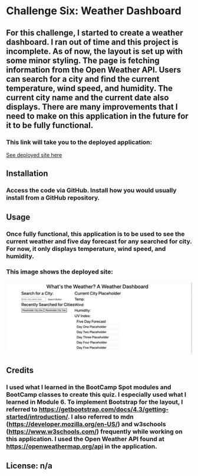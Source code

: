 # Challenge Six: Weather Dashboard

## For this challenge, I started to create a weather dashboard. I ran out of time and this project is incomplete. As of now, the layout is set up with some minor styling. The page is fetching information from the Open Weather API. Users can search for a city and find the current temperature, wind speed, and humidity. The current city name and the current date also displays. There are many improvements that I need to make on this application in the future for it to be fully functional. 

### This link will take you to the deployed application:

[See deployed site here](https://kristynerhaugen.github.io/what-is-the-weather/)

## Installation
### Access the code via GitHub. Install how you would usually install from a GitHub repository. 

## Usage
### Once fully functional, this application is to be used to see the current weather and five day forecast for any searched for city. For now, it only displays temperature, wind speed, and humidity. 

### This image shows the deployed site:
#### ![Screen Shot the Weather Dashboard](assets/images/screenshot.png)

## Credits 
### I used what I learned in the BootCamp Spot modules and BootCamp classes to create this quiz. I especially used what I learned in Module 6. To implement Bootstrap for the layout, I referred to https://getbootstrap.com/docs/4.3/getting-started/introduction/. I also referred to mdn (https://developer.mozilla.org/en-US/) and w3schools (https://www.w3schools.com/) frequently while working on this application. I used the Open Weather API found at https://openweathermap.org/api in the application. 

## License: n/a 